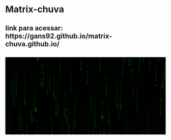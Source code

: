 # Matrix-chuva

<h2>link para acessar:
https://gans92.github.io/matrix-chuva.github.io/
<h2/>
<img src='./matrix.png'>
